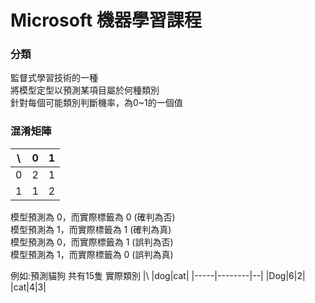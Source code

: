 # Microsoft 機器學習課程


### 分類
監督式學習技術的一種  
將模型定型以預測某項目屬於何種類別    
針對每個可能類別判斷機率，為0~1的一個值  

### 混淆矩陣
| \ | 0  | 1 |
|-----|--------|---|
| 0 | 2 | 1 |
| 1 | 1 | 2 |  

模型預測為 0，而實際標籤為 0 (確判為否)  
模型預測為 1，而實際標籤為 1 (確判為真)  
模型預測為 0，而實際標籤為 1 (誤判為否)  
模型預測為 1，而實際標籤為 0 (誤判為真)  
   
例如:預測貓狗
共有15隻
        實際類別
|\ |dog|cat|
|-----|--------|--|
|Dog|6|2|
|cat|4|3|

